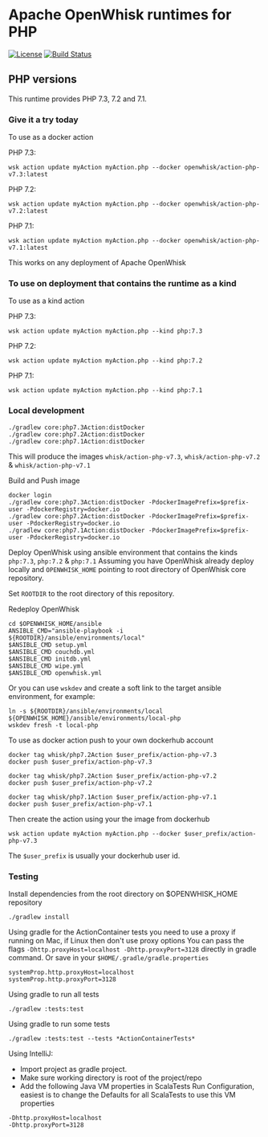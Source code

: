 <!--
#
# Licensed to the Apache Software Foundation (ASF) under one or more
# contributor license agreements.  See the NOTICE file distributed with
# this work for additional information regarding copyright ownership.
# The ASF licenses this file to You under the Apache License, Version 2.0
# (the "License"); you may not use this file except in compliance with
# the License.  You may obtain a copy of the License at
#
#     http://www.apache.org/licenses/LICENSE-2.0
#
# Unless required by applicable law or agreed to in writing, software
# distributed under the License is distributed on an "AS IS" BASIS,
# WITHOUT WARRANTIES OR CONDITIONS OF ANY KIND, either express or implied.
# See the License for the specific language governing permissions and
# limitations under the License.
#
-->

# Apache OpenWhisk runtimes for PHP
[![License](https://img.shields.io/badge/license-Apache--2.0-blue.svg)](http://www.apache.org/licenses/LICENSE-2.0)
[![Build Status](https://travis-ci.org/apache/openwhisk-runtime-php.svg?branch=master)](https://travis-ci.org/apache/openwhisk-runtime-php)


## PHP versions

This runtime provides PHP 7.3, 7.2 and 7.1.

### Give it a try today
To use as a docker action

PHP 7.3:
```
wsk action update myAction myAction.php --docker openwhisk/action-php-v7.3:latest
```

PHP 7.2:
```
wsk action update myAction myAction.php --docker openwhisk/action-php-v7.2:latest
```

PHP 7.1:
```
wsk action update myAction myAction.php --docker openwhisk/action-php-v7.1:latest
```

This works on any deployment of Apache OpenWhisk

### To use on deployment that contains the runtime as a kind
To use as a kind action

PHP 7.3:
```
wsk action update myAction myAction.php --kind php:7.3
```

PHP 7.2:
```
wsk action update myAction myAction.php --kind php:7.2
```

PHP 7.1:
```
wsk action update myAction myAction.php --kind php:7.1
```

### Local development
```
./gradlew core:php7.3Action:distDocker
./gradlew core:php7.2Action:distDocker
./gradlew core:php7.1Action:distDocker
```
This will produce the images `whisk/action-php-v7.3`, `whisk/action-php-v7.2` & `whisk/action-php-v7.1`

Build and Push image
```
docker login
./gradlew core:php7.3Action:distDocker -PdockerImagePrefix=$prefix-user -PdockerRegistry=docker.io
./gradlew core:php7.2Action:distDocker -PdockerImagePrefix=$prefix-user -PdockerRegistry=docker.io
./gradlew core:php7.1Action:distDocker -PdockerImagePrefix=$prefix-user -PdockerRegistry=docker.io
```

Deploy OpenWhisk using ansible environment that contains the kinds `php:7.3`, `php:7.2` & `php:7.1`
Assuming you have OpenWhisk already deploy locally and `OPENWHISK_HOME` pointing to root directory of OpenWhisk core repository.

Set `ROOTDIR` to the root directory of this repository.

Redeploy OpenWhisk
```
cd $OPENWHISK_HOME/ansible
ANSIBLE_CMD="ansible-playbook -i ${ROOTDIR}/ansible/environments/local"
$ANSIBLE_CMD setup.yml
$ANSIBLE_CMD couchdb.yml
$ANSIBLE_CMD initdb.yml
$ANSIBLE_CMD wipe.yml
$ANSIBLE_CMD openwhisk.yml
```

Or you can use `wskdev` and create a soft link to the target ansible environment, for example:
```
ln -s ${ROOTDIR}/ansible/environments/local ${OPENWHISK_HOME}/ansible/environments/local-php
wskdev fresh -t local-php
```

To use as docker action push to your own dockerhub account
```
docker tag whisk/php7.2Action $user_prefix/action-php-v7.3
docker push $user_prefix/action-php-v7.3
```
```
docker tag whisk/php7.2Action $user_prefix/action-php-v7.2
docker push $user_prefix/action-php-v7.2
```
```
docker tag whisk/php7.1Action $user_prefix/action-php-v7.1
docker push $user_prefix/action-php-v7.1
```
Then create the action using your the image from dockerhub
```
wsk action update myAction myAction.php --docker $user_prefix/action-php-v7.3
```
The `$user_prefix` is usually your dockerhub user id.

### Testing
Install dependencies from the root directory on $OPENWHISK_HOME repository
```
./gradlew install
```

Using gradle for the ActionContainer tests you need to use a proxy if running on Mac, if Linux then don't use proxy options
You can pass the flags `-Dhttp.proxyHost=localhost -Dhttp.proxyPort=3128` directly in gradle command.
Or save in your `$HOME/.gradle/gradle.properties`
```
systemProp.http.proxyHost=localhost
systemProp.http.proxyPort=3128
```
Using gradle to run all tests
```
./gradlew :tests:test
```
Using gradle to run some tests
```
./gradlew :tests:test --tests *ActionContainerTests*
```
Using IntelliJ:
- Import project as gradle project.
- Make sure working directory is root of the project/repo
- Add the following Java VM properties in ScalaTests Run Configuration, easiest is to change the Defaults for all ScalaTests to use this VM properties
```
-Dhttp.proxyHost=localhost
-Dhttp.proxyPort=3128
```
